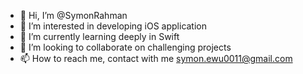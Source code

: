 - 👋 Hi, I’m @SymonRahman
- 👀 I’m interested in developing iOS application
- 🌱 I’m currently learning deeply in Swift
- 💞️ I’m looking to collaborate on challenging projects
- 📫 How to reach me, contact with me symon.ewu0011@gmail.com

<!---
SymonRahman/SymonRahman is a ✨ special ✨ repository because its `README.md` (this file) appears on your GitHub profile.
You can click the Preview link to take a look at your changes.
--->
